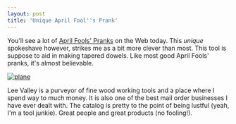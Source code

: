 ```yaml
---
layout: post  
title: 'Unique April Fool''s Prank'
---
```

You'll see a lot of [April Fools' Pranks](http://en.wikipedia.org/wiki/April_Fools%27_Day) on the Web today. This _unique_ spokeshave however, strikes me as a bit more clever than most. This tool is suppose to aid in making tapered dowels. Like most good April Fools' pranks, it's almost believable.

[![plane](http://www.leevalley.com/images/item/woodworking/planes/05p3208s2.jpg)](http://www.leevalley.com/wood/page.aspx?p=59459&c=2)

Lee Valley is a purveyor of fine wood working tools and a place where I spend way to much money. It is also one of the best mail order businesses I have ever dealt with. The catalog is pretty to the point of being lustful (yeah, I'm a tool junkie). Great people and great products (no fooling!). 
